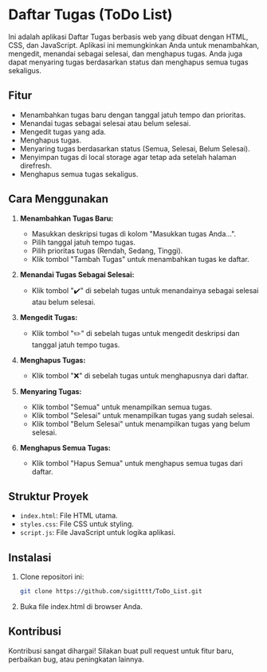 # Daftar Tugas (ToDo List)

Ini adalah aplikasi Daftar Tugas berbasis web yang dibuat dengan HTML, CSS, dan JavaScript. Aplikasi ini memungkinkan Anda untuk menambahkan, mengedit, menandai sebagai selesai, dan menghapus tugas. Anda juga dapat menyaring tugas berdasarkan status dan menghapus semua tugas sekaligus.

## Fitur
- Menambahkan tugas baru dengan tanggal jatuh tempo dan prioritas.
- Menandai tugas sebagai selesai atau belum selesai.
- Mengedit tugas yang ada.
- Menghapus tugas.
- Menyaring tugas berdasarkan status (Semua, Selesai, Belum Selesai).
- Menyimpan tugas di local storage agar tetap ada setelah halaman direfresh.
- Menghapus semua tugas sekaligus.

## Cara Menggunakan
1. **Menambahkan Tugas Baru:**
   - Masukkan deskripsi tugas di kolom "Masukkan tugas Anda...".
   - Pilih tanggal jatuh tempo tugas.
   - Pilih prioritas tugas (Rendah, Sedang, Tinggi).
   - Klik tombol "Tambah Tugas" untuk menambahkan tugas ke daftar.

2. **Menandai Tugas Sebagai Selesai:**
   - Klik tombol "✔️" di sebelah tugas untuk menandainya sebagai selesai atau belum selesai.

3. **Mengedit Tugas:**
   - Klik tombol "✏️" di sebelah tugas untuk mengedit deskripsi dan tanggal jatuh tempo tugas.

4. **Menghapus Tugas:**
   - Klik tombol "❌" di sebelah tugas untuk menghapusnya dari daftar.

5. **Menyaring Tugas:**
   - Klik tombol "Semua" untuk menampilkan semua tugas.
   - Klik tombol "Selesai" untuk menampilkan tugas yang sudah selesai.
   - Klik tombol "Belum Selesai" untuk menampilkan tugas yang belum selesai.

6. **Menghapus Semua Tugas:**
   - Klik tombol "Hapus Semua" untuk menghapus semua tugas dari daftar.

## Struktur Proyek
- `index.html`: File HTML utama.
- `styles.css`: File CSS untuk styling.
- `script.js`: File JavaScript untuk logika aplikasi.

## Instalasi
1. Clone repositori ini:
   ```bash
   git clone https://github.com/sigitttt/ToDo_List.git
   
2. Buka file index.html di browser Anda.

## Kontribusi
Kontribusi sangat dihargai! Silakan buat pull request untuk fitur baru, perbaikan bug, atau peningkatan lainnya.
